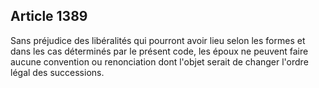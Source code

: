 Article 1389
----
Sans préjudice des libéralités qui pourront avoir lieu selon les formes et dans
les cas déterminés par le présent code, les époux ne peuvent faire aucune
convention ou renonciation dont l'objet serait de changer l'ordre légal des
successions.
